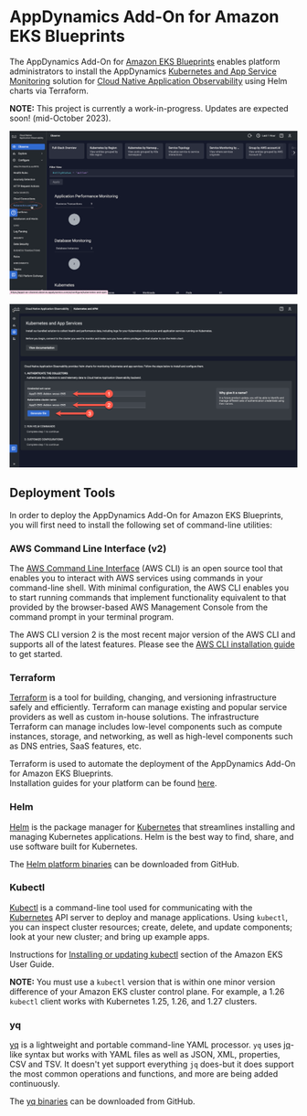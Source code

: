 # AppDynamics Add-On for Amazon EKS Blueprints

The AppDynamics Add-On for [Amazon EKS Blueprints](https://github.com/aws-ia/terraform-aws-eks-blueprints) 
enables platform administrators to install the AppDynamics 
[Kubernetes and App Service Monitoring](https://docs.appdynamics.com/fso/cloud-native-app-obs/en/kubernetes-and-app-service-monitoring) 
solution for 
[Cloud Native Application Observability](https://docs.appdynamics.com/fso/cloud-native-app-obs/en/about-cloud-native-application-observability) 
using Helm charts via Terraform.  

**NOTE:** This project is currently a work-in-progress. Updates are expected soon! (mid-October 2023).

![Install Kubernetes and App Service Monitoring](./docs/static/images/cnao-configure-k8s-and-apm.png)

![Install Kubernetes and App Service Monitoring 2](./docs/static/images/cnao-generate-k8s-and-apm-collectors-1462x830.png)

## Deployment Tools

In order to deploy the AppDynamics Add-On for Amazon EKS Blueprints, you will first need to install the 
following set of command-line utilities:

### AWS Command Line Interface (v2)

The [AWS Command Line Interface](https://docs.aws.amazon.com/cli/latest/userguide/cli-chap-welcome.html) 
(AWS CLI) is an open source tool that enables you to interact with AWS services using commands in your 
command-line shell. With minimal configuration, the AWS CLI enables you to start running commands that 
implement functionality equivalent to that provided by the browser-based AWS Management Console from the 
command prompt in your terminal program.  

The AWS CLI version 2 is the most recent major version of the AWS CLI and supports all of the latest 
features. Please see the 
[AWS CLI installation guide](https://docs.aws.amazon.com/cli/latest/userguide/getting-started-install.html) 
to get started.

### Terraform

[Terraform](https://terraform.io/) is a tool for building, changing, and versioning infrastructure 
safely and efficiently. Terraform can manage existing and popular service providers as well as custom 
in-house solutions. The infrastructure Terraform can manage includes low-level components such as compute 
instances, storage, and networking, as well as high-level components such as DNS entries, SaaS features, 
etc.  

Terraform is used to automate the deployment of the AppDynamics Add-On for Amazon EKS Blueprints.  
Installation guides for your platform can be found 
[here](https://developer.hashicorp.com/terraform/downloads).

### Helm

[Helm](https://helm.sh) is the package manager for [Kubernetes](https://kubernetes.io/) that streamlines 
installing and managing Kubernetes applications. Helm is the best way to find, share, and use software 
built for Kubernetes.  

The [Helm platform binaries](https://github.com/helm/helm/releases/latest/) can be downloaded from GitHub.

### Kubectl

[Kubectl](https://kubernetes.io/docs/reference/kubectl/) is a command-line tool 
used for communicating with the [Kubernetes](https://kubernetes.io/) API server to deploy and manage 
applications. Using `kubectl`, you can inspect cluster resources; create, delete, and update components; 
look at your new cluster; and bring up example apps.  

Instructions for 
[Installing or updating kubectl](https://docs.aws.amazon.com/eks/latest/userguide/install-kubectl.html) 
section of the Amazon EKS User Guide.  

**NOTE:** You must use a `kubectl` version that is within one minor version difference of your Amazon 
EKS cluster control plane. For example, a 1.26 `kubectl` client works with Kubernetes 1.25, 1.26, and 
1.27 clusters.

### yq

[yq](https://github.com/mikefarah/yq) is a lightweight and portable command-line YAML processor. `yq` uses 
[jq](https://github.com/stedolan/jq)-like syntax but works with YAML files as well as JSON, XML, 
properties, CSV and TSV. It doesn't yet support everything `jq` does-but it does support the most common 
operations and functions, and more are being added continuously.  

The [yq binaries](https://github.com/mikefarah/yq/releases/latest/) can be downloaded from GitHub.
